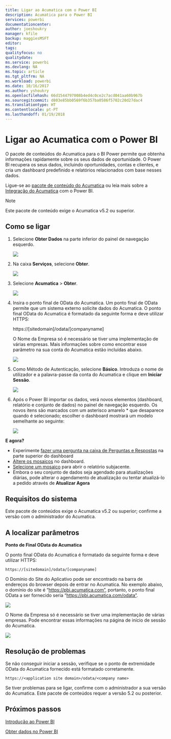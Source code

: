 ```yaml
---
title: Ligar ao Acumatica com o Power BI
description: Acumatica para o Power BI
services: powerbi
documentationcenter: 
author: joeshoukry
manager: kfile
backup: maggiesMSFT
editor: 
tags: 
qualityfocus: no
qualitydate: 
ms.service: powerbi
ms.devlang: NA
ms.topic: article
ms.tgt_pltfrm: NA
ms.workload: powerbi
ms.date: 10/16/2017
ms.author: yshoukry
ms.openlocfilehash: 66d1544797008b4ed4c0ce2c7acd041aa60b967b
ms.sourcegitcommit: d803e85bb0569f6b357ba0586f5702c20d27dac4
ms.translationtype: HT
ms.contentlocale: pt-PT
ms.lasthandoff: 01/19/2018
---
```

# <a name="connect-to-acumatica-with-power-bi"></a>Ligar ao Acumatica com o Power BI
O pacote de conteúdos do Acumatica para o BI Power permite que obtenha informações rapidamente sobre os seus dados de oportunidade. O Power BI recupera os seus dados, incluindo oportunidades, contas e clientes, e cria um dashboard predefinido e relatórios relacionados com base nesses dados.

Ligue-se ao [pacote de conteúdo do Acumatica](https://app.powerbi.com/getdata/services/acumatica) ou leia mais sobre a [Integração do Acumatica](https://powerbi.microsoft.com/integrations/acumatica) com o Power BI.

>[!NOTE]
>Este pacote de conteúdo exige o Acumatica v5.2 ou superior.

## <a name="how-to-connect"></a>Como se ligar
1. Selecione **Obter Dados** na parte inferior do painel de navegação esquerdo.
   
   ![](media/service-connect-to-acumatica/getdata3.png)
2. Na caixa **Serviços**, selecione **Obter**.
   
   ![](media/service-connect-to-acumatica/getdata2.png)
3. Selecione **Acumatica** \> **Obter**.
   
   ![](media/service-connect-to-acumatica/acumatica.png)
4. Insira o ponto final de OData do Acumatica. Um ponto final de OData permite que um sistema externo solicite dados do Acumatica. O ponto final OData do Acumatica é formatado da seguinte forma e deve utilizar HTTPS:
   
     https://[sitedomain]/odata/[companyname]
   
   O Nome da Empresa só é necessário se tiver uma implementação de várias empresas. Mais informações sobre como encontrar esse parâmetro na sua conta do Acumatica estão incluídas abaixo.
   
   ![](media/service-connect-to-acumatica/parameters.png)
5. Como Método de Autenticação, selecione **Básico**. Introduza o nome de utilizador e a palavra-passe da conta do Acumatica e clique em **Iniciar Sessão**.
   
    ![](media/service-connect-to-acumatica/creds2.png)
6. Após o Power BI importar os dados, verá novos elementos (dashboard, relatório e conjunto de dados) no painel de navegação esquerdo. Os novos itens são marcados com um asterisco amarelo \* que desaparece quando é selecionado; escolher o dashboard mostrará um modelo semelhante ao seguinte:
   
    ![](media/service-connect-to-acumatica/dashboard.png)

**E agora?**

* Experimente [fazer uma pergunta na caixa de Perguntas e Respostas](power-bi-q-and-a.md) na parte superior do dashboard
* [Altere os mosaicos](service-dashboard-edit-tile.md) no dashboard.
* [Selecione um mosaico](service-dashboard-tiles.md) para abrir o relatório subjacente.
* Embora o seu conjunto de dados seja agendado para atualizações diárias, pode alterar o agendamento de atualização ou tentar atualizá-lo a pedido através de **Atualizar Agora**

## <a name="system-requirements"></a>Requisitos do sistema
Este pacote de conteúdos exige o Acumatica v5.2 ou superior; confirme a versão com o administrador do Acumatica.

## <a name="finding-parameters"></a>A localizar parâmetros
**Ponto de Final OData do Acumatica**

O ponto final OData do Acumatica é formatado da seguinte forma e deve utilizar HTTPS:

    https://[sitedomain]/odata/[companyname]

O Domínio do Site do Aplicativo pode ser encontrado na barra de endereços do browser depois de entrar no Acumatica. No exemplo abaixo, o domínio do site é “https://pbi.acumatica.com”, portanto, o ponto final OData a ser fornecido seria “https://pbi.acumatica.com/odata”.

 ![](media/service-connect-to-acumatica/url.png)

O Nome da Empresa só é necessário se tiver uma implementação de várias empresas. Pode encontrar essas informações na página de início de sessão do Acumatica.

![](media/service-connect-to-acumatica/signin2.png)

## <a name="troubleshooting"></a>Resolução de problemas
Se não conseguir iniciar a sessão, verifique se o ponto de extremidade OData do Acumatica fornecido está formatado corretamente.

    https://<application site domain>/odata/<company name>

Se tiver problemas para se ligar, confirme com o administrador a sua versão do Acumatica. Este pacote de conteúdos requer a versão 5.2 ou posterior.

## <a name="next-steps"></a>Próximos passos
[Introdução ao Power BI](service-get-started.md)

[Obter dados no Power BI](service-get-data.md)

